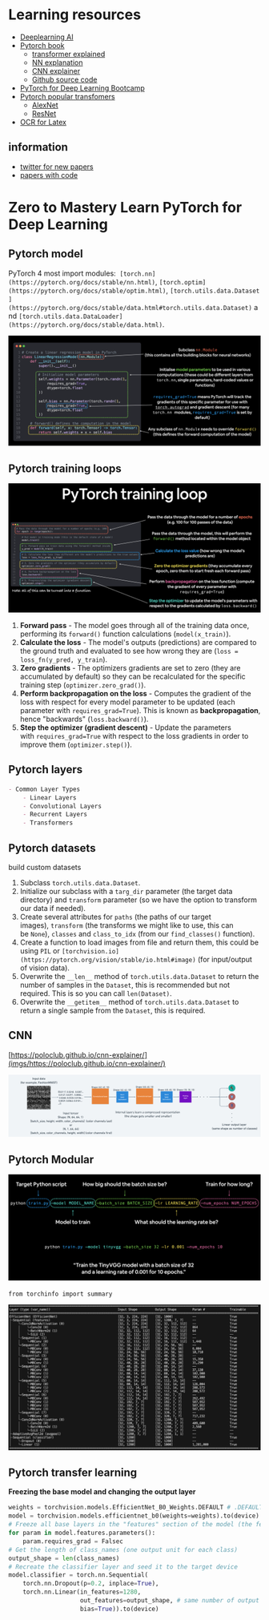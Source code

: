 # Learning resources

- [Deeplearning AI](https://www.deeplearning.ai/courses/)
- [Pytorch book](https://www.learnpytorch.io/)
    - [transformer explained](https://jalammar.github.io/illustrated-transformer/)
    - [NN explanation](https://playground.tensorflow.org/#activation=tanh&batchSize=10&dataset=circle&regDataset=reg-plane&learningRate=0.03&regularizationRate=0&noise=0&networkShape=4,2&seed=0.33975&showTestData=false&discretize=false&percTrainData=50&x=true&y=true&xTimesY=false&xSquared=false&ySquared=false&cosX=false&sinX=false&cosY=false&sinY=false&collectStats=false&problem=classification&initZero=false&hideText=false)
    - [CNN explainer](https://poloclub.github.io/cnn-explainer/)
    - [Github source code](https://github.com/mrdbourke/pytorch-deep-learning)
- [PyTorch for Deep Learning Bootcamp](https://www.udemy.com/course/pytorch-for-deep-learning/)
- [Pytorch popular transfomers](https://pytorch.org/hub/huggingface_pytorch-transformers/)
    - [AlexNet](https://pytorch.org/hub/pytorch_vision_alexnet/)
    - [ResNet](https://pytorch.org/hub/nvidia_deeplearningexamples_resnet50/)
- [OCR for Latex](https://snip.mathpix.com/)

## information
- [twitter for new papers](https://twitter.com/_akhaliq)
- [papers with code](https://paperswithcode.com/)

# Zero to Mastery Learn PyTorch for Deep Learning

## Pytorch model

PyTorch 4 most import modules:  `[torch.nn](https://pytorch.org/docs/stable/nn.html)`, `[torch.optim](https://pytorch.org/docs/stable/optim.html)`, `[torch.utils.data.Dataset](https://pytorch.org/docs/stable/data.html#torch.utils.data.Dataset)` and `[torch.utils.data.DataLoader](https://pytorch.org/docs/stable/data.html)`.

![Untitled](imgs/Pytorch%20Udemy%20Learning%20c1a27db215b44a018cf303392d263729/Untitled.png)

## Pytorch training loops

![Untitled](imgs/Pytorch%20Udemy%20Learning%20c1a27db215b44a018cf303392d263729/Untitled%201.png)

1. **Forward pass** - The model goes through all of the training data once, performing its `forward()` function calculations (`model(x_train)`).
2. **Calculate the loss** - The model's outputs (predictions) are compared to the ground truth and evaluated to see how wrong they are (`loss = loss_fn(y_pred, y_train`).
3. **Zero gradients** - The optimizers gradients are set to zero (they are accumulated by default) so they can be recalculated for the specific training step (`optimizer.zero_grad()`).
4. **Perform backpropagation on the loss** - Computes the gradient of the loss with respect for every model parameter to be updated (each parameter with `requires_grad=True`). This is known as **backpropagation**, hence "backwards" (`loss.backward()`).
5. **Step the optimizer (gradient descent)** - Update the parameters with `requires_grad=True` with respect to the loss gradients in order to improve them (`optimizer.step()`).

## Pytorch layers

```markdown
- Common Layer Types
    - Linear Layers
    - Convolutional Layers
    - Recurrent Layers
    - Transformers
```

## Pytorch datasets

build custom datasets

1. Subclass `torch.utils.data.Dataset`.
2. Initialize our subclass with a `targ_dir` parameter (the target data directory) and `transform` parameter (so we have the option to transform our data if needed).
3. Create several attributes for `paths` (the paths of our target images), `transform` (the transforms we might like to use, this can be `None`), `classes` and `class_to_idx` (from our `find_classes()` function).
4. Create a function to load images from file and return them, this could be using `PIL` or `[torchvision.io](https://pytorch.org/vision/stable/io.html#image)` (for input/output of vision data).
5. Overwrite the `__len__` method of `torch.utils.data.Dataset` to return the number of samples in the `Dataset`, this is recommended but not required. This is so you can call `len(Dataset)`.
6. Overwrite the `__getitem__` method of `torch.utils.data.Dataset` to return a single sample from the `Dataset`, this is required.

## CNN

[https://poloclub.github.io/cnn-explainer/](imgs/https://poloclub.github.io/cnn-explainer/)

![Untitled](imgs/Pytorch%20Udemy%20Learning%20c1a27db215b44a018cf303392d263729/Untitled%202.png)

## Pytorch Modular

![Untitled](imgs/Pytorch%20Udemy%20Learning%20c1a27db215b44a018cf303392d263729/Untitled%203.png)

`from torchinfo import summary` 

![Untitled](imgs/Pytorch%20Udemy%20Learning%20c1a27db215b44a018cf303392d263729/Untitled%204.png)

## Pytorch transfer learning

**Freezing the base model and changing the output layer**

```python
weights = torchvision.models.EfficientNet_B0_Weights.DEFAULT # .DEFAULT = best available weights 
model = torchvision.models.efficientnet_b0(weights=weights).to(device)
# Freeze all base layers in the "features" section of the model (the feature extractor) by setting requires_grad=False
for param in model.features.parameters():
    param.requires_grad = Falsec
# Get the length of class_names (one output unit for each class)
output_shape = len(class_names)
# Recreate the classifier layer and seed it to the target device
model.classifier = torch.nn.Sequential(
    torch.nn.Dropout(p=0.2, inplace=True), 
    torch.nn.Linear(in_features=1280, 
                    out_features=output_shape, # same number of output units as our number of classes
                    bias=True)).to(device)
```